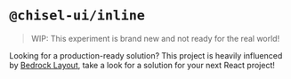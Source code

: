 # `@chisel-ui/inline`

> WIP: This experiment is brand new and not ready for the real world!

Looking for a production-ready solution? This project is heavily influenced by [Bedrock Layout](https://bedrock-layout.dev), take a look for a solution for your next React project!